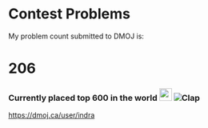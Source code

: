 # Contest Problems 
   
My problem count submitted to DMOJ is:
# 206
### Currently placed top 600 in the world <img src="https://static-cdn.jtvnw.net/jtv_user_pictures/83671d65-e64a-42f5-8d44-55bfab2fab66-profile_image-300x300.png" width="25" height="25"> ![Clap](https://cdn.betterttv.net/emote/55b6f480e66682f576dd94f5/1x)
https://dmoj.ca/user/indra <br />
